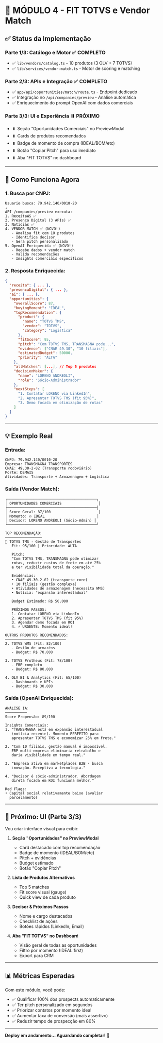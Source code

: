 # 🚀 MÓDULO 4 - FIT TOTVS e Vendor Match

## ✅ Status da Implementação

### **Parte 1/3: Catálogo e Motor** ✅ COMPLETO
- ✅ `lib/vendors/catalog.ts` - 10 produtos (3 OLV + 7 TOTVS)
- ✅ `lib/services/vendor-match.ts` - Motor de scoring e matching

### **Parte 2/3: APIs e Integração** ✅ COMPLETO
- ✅ `app/api/opportunities/match/route.ts` - Endpoint dedicado
- ✅ Integração no `/api/companies/preview` - Análise automática
- ✅ Enriquecimento do prompt OpenAI com dados comerciais

### **Parte 3/3: UI e Experiência** ⏸️ PRÓXIMO
- ⏸️ Seção "Oportunidades Comerciais" no PreviewModal
- ⏸️ Cards de produtos recomendados
- ⏸️ Badge de momento de compra (IDEAL/BOM/etc)
- ⏸️ Botão "Copiar Pitch" para uso imediato
- ⏸️ Aba "FIT TOTVS" no dashboard

---

## 🎯 Como Funciona Agora

### **1. Busca por CNPJ:**
```
Usuario busca: 79.942.140/0010-20
↓
API /companies/preview executa:
1. ReceitaWS ✅
2. Presença Digital (3 APIs) ✅
3. Notícias ✅
4. VENDOR MATCH ✅ (NOVO!)
   - Analisa fit com 10 produtos
   - Identifica decisor
   - Gera pitch personalizado
5. OpenAI Enriquecida ✅ (NOVO!)
   - Recebe dados + vendor match
   - Valida recomendações
   - Insights comerciais específicos
```

### **2. Resposta Enriquecida:**
```json
{
  "receita": { ... },
  "presencaDigital": { ... },
  "ai": { ... },
  "opportunities": {
    "overallScore": 87,
    "buyingMoment": "IDEAL",
    "topRecommendation": {
      "product": {
        "name": "TOTVS TMS",
        "vendor": "TOTVS",
        "category": "Logística"
      },
      "fitScore": 95,
      "pitch": "Com TOTVS TMS, TRANSMAGNA pode...",
      "evidence": ["CNAE 49.30", "10 filiais"],
      "estimatedBudget": 50000,
      "priority": "ALTA"
    },
    "allMatches": [...], // Top 5 produtos
    "decisionMaker": {
      "name": "LORENO ANDREOLI",
      "role": "Sócio-Administrador"
    },
    "nextSteps": [
      "1. Contatar LORENO via LinkedIn",
      "2. Apresentar TOTVS TMS (fit 95%)",
      "3. Demo focada em otimização de rotas"
    ]
  }
}
```

---

## 💡 Exemplo Real

### **Entrada:**
```
CNPJ: 79.942.140/0010-20
Empresa: TRANSMAGNA TRANSPORTES
CNAE: 49.30-2-02 (Transporte rodoviário)
Porte: DEMAIS
Atividades: Transporte + Armazenagem + Logística
```

### **Saída (Vendor Match):**
```
┌─────────────────────────────────────────┐
│ OPORTUNIDADES COMERCIAIS                 │
├─────────────────────────────────────────┤
│ Score Geral: 87/100                      │
│ Momento: 🔥 IDEAL                        │
│ Decisor: LORENO ANDREOLI (Sócio-Admin) │
└─────────────────────────────────────────┘

TOP RECOMENDAÇÃO:
─────────────────
🎯 TOTVS TMS - Gestão de Transportes
   Fit: 95/100 | Prioridade: ALTA
   
   Pitch:
   "Com TOTVS TMS, TRANSMAGNA pode otimizar 
   rotas, reduzir custos de frete em até 25% 
   e ter visibilidade total da operação."
   
   Evidências:
   • CNAE 49.30-2-02 (transporte core)
   • 10 filiais (gestão complexa)
   • Atividades de armazenagem (necessita WMS)
   • Notícia: "expansão interestadual"
   
   Budget Estimado: R$ 50.000
   
   PRÓXIMOS PASSOS:
   1. Contatar LORENO via LinkedIn
   2. Apresentar TOTVS TMS (fit 95%)
   3. Agendar demo focada em ROI
   4. ⚡ URGENTE: Momento ideal!

OUTROS PRODUTOS RECOMENDADOS:
────────────────────────────
2. TOTVS WMS (Fit: 82/100)
   - Gestão de armazéns
   - Budget: R$ 70.000

3. TOTVS Protheus (Fit: 78/100)
   - ERP completo
   - Budget: R$ 80.000

4. OLV BI & Analytics (Fit: 65/100)
   - Dashboards e KPIs
   - Budget: R$ 30.000
```

### **Saída (OpenAI Enriquecida):**
```
ANÁLISE IA:
──────────
Score Propensão: 89/100

Insights Comerciais:
1. "TRANSMAGNA está em expansão interestadual 
   (notícia recente). Momento PERFEITO para 
   apresentar TOTVS TMS e economizar 25% em frete."

2. "Com 10 filiais, gestão manual é impossível. 
   ERP multi-empresa eliminaria retrabalho e 
   daria visibilidade em tempo real."

3. "Empresa ativa em marketplaces B2B - busca 
   inovação. Receptiva a tecnologia."

4. "Decisor é sócio-administrador. Abordagem 
   direta focada em ROI funciona melhor."

Red Flags:
• Capital social relativamente baixo (avaliar 
  parcelamento)
```

---

## 🎨 Próximo: UI (Parte 3/3)

Vou criar interface visual para exibir:

1. **Seção "Oportunidades" no PreviewModal**
   - Card destacado com top recomendação
   - Badge de momento (IDEAL/BOM/etc)
   - Pitch + evidências
   - Budget estimado
   - Botão "Copiar Pitch"

2. **Lista de Produtos Alternativos**
   - Top 5 matches
   - Fit score visual (gauge)
   - Quick view de cada produto

3. **Decisor & Próximos Passos**
   - Nome e cargo destacados
   - Checklist de ações
   - Botões rápidos (LinkedIn, Email)

4. **Aba "FIT TOTVS" no Dashboard**
   - Visão geral de todas as oportunidades
   - Filtro por momento (IDEAL first)
   - Export para CRM

---

## 📊 Métricas Esperadas

Com este módulo, você pode:
- ✅ Qualificar 100% dos prospects automaticamente
- ✅ Ter pitch personalizado em segundos
- ✅ Priorizar contatos por momento ideal
- ✅ Aumentar taxa de conversão (mais assertivo)
- ✅ Reduzir tempo de prospecção em 80%

---

**Deploy em andamento... Aguardando completar!** 🚀

